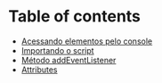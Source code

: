 # Table of contents

* [Acessando elementos pelo console](README.md)
* [Importando o script](importando-o-script.md)
* [Método addEventListener](metodo-addeventlistener.md)
* [Attributes](attributes.md)
